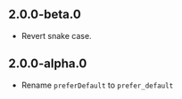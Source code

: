 ## 2.0.0-beta.0

* Revert snake case.

## 2.0.0-alpha.0

* Rename `preferDefault` to `prefer_default`
